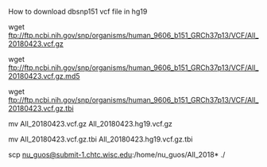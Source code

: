 How to download dbsnp151 vcf file in hg19

wget ftp://ftp.ncbi.nih.gov/snp/organisms/human_9606_b151_GRCh37p13/VCF/All_20180423.vcf.gz

wget ftp://ftp.ncbi.nih.gov/snp/organisms/human_9606_b151_GRCh37p13/VCF/All_20180423.vcf.gz.md5

wget ftp://ftp.ncbi.nih.gov/snp/organisms/human_9606_b151_GRCh37p13/VCF/All_20180423.vcf.gz.tbi

mv All_20180423.vcf.gz All_20180423.hg19.vcf.gz

mv All_20180423.vcf.gz.tbi All_20180423.hg19.vcf.gz.tbi

scp nu_guos@submit-1.chtc.wisc.edu:/home/nu_guos/All_2018* ./
